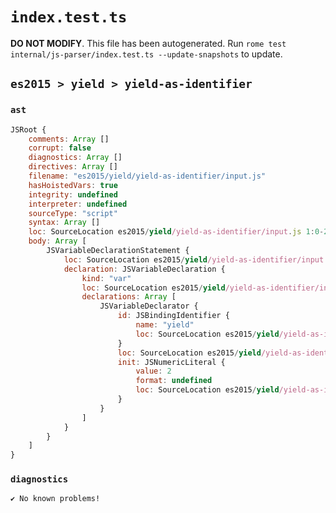 # `index.test.ts`

**DO NOT MODIFY**. This file has been autogenerated. Run `rome test internal/js-parser/index.test.ts --update-snapshots` to update.

## `es2015 > yield > yield-as-identifier`

### `ast`

```javascript
JSRoot {
	comments: Array []
	corrupt: false
	diagnostics: Array []
	directives: Array []
	filename: "es2015/yield/yield-as-identifier/input.js"
	hasHoistedVars: true
	integrity: undefined
	interpreter: undefined
	sourceType: "script"
	syntax: Array []
	loc: SourceLocation es2015/yield/yield-as-identifier/input.js 1:0-2:0
	body: Array [
		JSVariableDeclarationStatement {
			loc: SourceLocation es2015/yield/yield-as-identifier/input.js 1:0-1:13
			declaration: JSVariableDeclaration {
				kind: "var"
				loc: SourceLocation es2015/yield/yield-as-identifier/input.js 1:0-1:13
				declarations: Array [
					JSVariableDeclarator {
						id: JSBindingIdentifier {
							name: "yield"
							loc: SourceLocation es2015/yield/yield-as-identifier/input.js 1:4-1:9 (yield)
						}
						loc: SourceLocation es2015/yield/yield-as-identifier/input.js 1:4-1:13
						init: JSNumericLiteral {
							value: 2
							format: undefined
							loc: SourceLocation es2015/yield/yield-as-identifier/input.js 1:12-1:13
						}
					}
				]
			}
		}
	]
}
```

### `diagnostics`

```
✔ No known problems!

```
